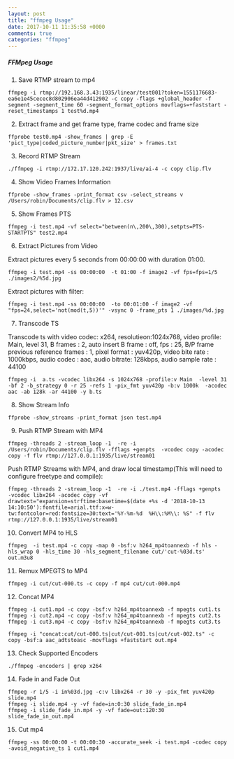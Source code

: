 ```yaml
---
layout: post
title: "ffmpeg Usage"
date: 2017-10-11 11:35:58 +0000
comments: true
categories: "ffmpeg"
---
```


##### FFMpeg Usage


1. Save RTMP stream to mp4

```
ffmpeg -i rtmp://192.168.3.43:1935/linear/test001?token=1551176683-ea6e1e45cecec8d802906ea44d412902 -c copy -flags +global_header -f segment -segment_time 60 -segment_format_options movflags=+faststart -reset_timestamps 1 test%d.mp4
```


2. Extract frame and get frame type, frame codec and frame size

```
ffprobe test0.mp4 -show_frames | grep -E 'pict_type|coded_picture_number|pkt_size' > frames.txt
```

3. Record RTMP Stream

```
./ffmpeg -i rtmp://172.17.120.242:1937/live/ai-4 -c copy clip.flv
```

4. Show Video Frames Information

```
ffprobe -show_frames -print_format csv -select_streams v /Users/robin/Documents/clip.flv > 12.csv
```

5. Show Frames PTS

```
ffmpeg -i test.mp4 -vf select="between(n\,200\,300),setpts=PTS-STARTPTS" test2.mp4
```

6. Extract Pictures from Video

Extract pictures every 5 seconds from 00:00:00 with duration 01:00. 

```
ffmpeg -i test.mp4 -ss 00:00:00  -t 01:00 -f image2 -vf fps=fps=1/5 ./images2/%5d.jpg
```

Extract pictures with filter:
```
ffmpeg -i test.mp4 -ss 00:00:00  -to 00:01:00 -f image2 -vf "fps=24,select='not(mod(t,5))'" -vsync 0 -frame_pts 1 ./images/%d.jpg
````

7. Transcode TS

Transcode ts with video codec: x264, resolutieon:1024x768, video profile: Main, level 31, B frames : 2,  auto insert B frame : off, fps : 25, B/P 
frame previous reference frames : 1, pixel format : yuv420p, video bite rate : 1000kbps, audio codec : aac, audio bitrate: 128kbps, audio sample rate : 44100

```
ffmpeg -i  a.ts -vcodec libx264 -s 1024x768 -profile:v Main  -level 31 -bf 2 -b_strategy 0 -r 25 -refs 1 -pix_fmt yuv420p -b:v 1000k  -acodec aac -ab 128k -ar 44100 -y b.ts
```

8. Show Stream Info

```
ffprobe -show_streams -print_format json test.mp4
```

9. Push RTMP Stream with MP4

```
ffmpeg -threads 2 -stream_loop -1  -re -i /Users/robin/Documents/clip.flv -fflags +genpts  -vcodec copy -acodec copy -f flv rtmp://127.0.0.1:1935/live/stream01
```

Push RTMP Streams with MP4, and draw local timestamp(This will need to configure freetype and compile):
```
ffmpeg -threads 2 -stream_loop -1  -re -i ./test.mp4 -fflags +genpts  -vcodec libx264 -acodec copy -vf drawtext="expansion=strftime:basetime=$(date +%s -d '2018-10-13 14:10:50'):fontfile=arial.ttf:x=w-tw:fontcolor=red:fontsize=30:text='%Y-%m-%d  %H\\:%M\\: %S" -f flv rtmp://127.0.0.1:1935/live/stream01
```

10. Convert MP4 to HLS

```
ffmpeg  -i test.mp4 -c copy -map 0 -bsf:v h264_mp4toannexb -f hls -hls_wrap 0 -hls_time 30 -hls_segment_filename cut/'cut-%03d.ts' out.m3u8
```

11. Remux MPEGTS to MP4

```
ffmpeg -i cut/cut-000.ts -c copy -f mp4 cut/cut-000.mp4
```

12. Concat MP4

```
ffmpeg -i cut1.mp4 -c copy -bsf:v h264_mp4toannexb -f mpegts cut1.ts
ffmpeg -i cut2.mp4 -c copy -bsf:v h264_mp4toannexb -f mpegts cut2.ts
ffmpeg -i cut3.mp4 -c copy -bsf:v h264_mp4toannexb -f mpegts cut3.ts

ffmpeg -i "concat:cut/cut-000.ts|cut/cut-001.ts|cut/cut-002.ts" -c copy -bsf:a aac_adtstoasc -movflags +faststart out.mp4
```

13. Check Supported Encoders

```
./ffmpeg -encoders | grep x264
```

14. Fade in and Fade Out

```
ffmpeg -r 1/5 -i in%03d.jpg -c:v libx264 -r 30 -y -pix_fmt yuv420p slide.mp4 
ffmpeg -i slide.mp4 -y -vf fade=in:0:30 slide_fade_in.mp4
ffmpeg -i slide_fade_in.mp4 -y -vf fade=out:120:30 slide_fade_in_out.mp4
```

15. Cut mp4

```
ffmpeg -ss 00:00:00 -t 00:00:30 -accurate_seek -i test.mp4 -codec copy -avoid_negative_ts 1 cut1.mp4
```
